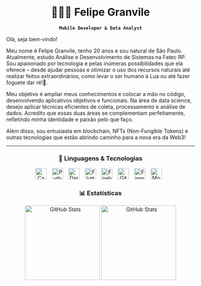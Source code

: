 <h1 align="center">🧑🏻‍💻 Felipe Granvile</h1>

<p align="center">
    <strong><code>Mobile Developer & Data Analyst</code></strong>
</p>

Olá, seja bem-vindo!

Meu nome é Felipe Granvile, tenho 20 anos e sou natural de São Paulo. Atualmente, estudo Análise e Desenvolvimento de Sistemas na Fatec RP. Sou apaixonado por tecnologia e pelas inúmeras possibilidades que ela oferece – desde ajudar pessoas e otimizar o uso dos recursos naturais até realizar feitos extraordinários, como levar o ser humano à Lua ou até fazer foguete dar ré!🚀.

Meu objetivo é ampliar meus conhecimentos e colocar a mão no código, desenvolvendo aplicativos objetivos e funcionais. Na área de data science, desejo aplicar técnicas eficientes de coleta, processamento e análise de dados. Acredito que essas duas áreas se complementam perfeitamente, refletindo minha identidade e paixão pelo que faço.

Além disso, sou entusiasta em blockchain, NFTs (Non-Fungible Tokens) e outras tecnologias que estão abrindo caminho para a nova era da Web3!

<!--
<p align="center">
    <a href="https://github.com/8FTG8?tab=repositories&sort=stargazers">
        <img 
            alt="Estrelas" 
            title="Total de estrelas GitHub" 
            src="https://custom-icon-badges.demolab.com/github/stars/8FTG8?color=F7721A&style=for-the-badge&labelColor=E75C00&logo=star&label=Estrelas"
        />
    </a>
    <a href="https://github.com/8FTG8?tab=followers">
        <img 
            alt="Seguidores" 
            title="Me siga no GitHub" 
            src="https://custom-icon-badges.demolab.com/github/followers/8FTG8?color=236ad3&labelColor=1155ba&style=for-the-badge&logo=github&label=Seguidores&logoColor=white"
        />
    </a>
</p>
-->

---

<h3 align="center">🚀 Linguagens & Tecnologias</h3>

<p align="center">
    <img
        alt="C++"
        title="C++" 
        width="30px" 
        style="padding-right: 10px;" 
        src="https://cdn.jsdelivr.net/gh/devicons/devicon@latest/icons/cplusplus/cplusplus-original.svg"
    />
    <img
        alt="Python"
        title="Python" 
        width="30px" 
        style="padding-right: 10px;" 
        src="https://cdn.jsdelivr.net/gh/devicons/devicon@latest/icons/python/python-original.svg"
    />
    <img 
        alt="Dart"
        title="Dart" 
        width="30px" 
        style="padding-right: 10px;" 
        src="https://cdn.jsdelivr.net/gh/devicons/devicon@latest/icons/dart/dart-original.svg"
    />
    <img
        alt="Flutter"
        title="Flutter" 
        width="30px" 
        style="padding-right: 10px;" 
        src="https://cdn.jsdelivr.net/gh/devicons/devicon@latest/icons/flutter/flutter-original.svg"
    />
    <img 
        alt="Firebase"
        title="Firebase" 
        width="30px" 
        style="padding-right: 10px;" 
        src="https://cdn.jsdelivr.net/gh/devicons/devicon@latest/icons/firebase/firebase-original.svg"
    />
    <img 
        alt="Git"
        title="Git" 
        width="30px" 
        style="padding-right: 10px;" 
        src="https://cdn.jsdelivr.net/gh/devicons/devicon@latest/icons/git/git-original.svg"
    />
    <img 
        alt="Figma"
        title="Figma" 
        width="30px" 
        style="padding-right: 10px;" 
        src="https://cdn.jsdelivr.net/gh/devicons/devicon@latest/icons/figma/figma-original.svg"
    />
    <img 
        alt="Moodle"
        title="Git" 
        width="30px" 
        style="padding-right: 10px;" 
        src="https://cdn.jsdelivr.net/gh/devicons/devicon@latest/icons/moodle/moodle-original.svg"
    />
</p>

<h3 align="center">📊 Estatísticas</h3>

<p align="center">
    <img 
        alt="GitHub Stats" 
        height="200" 
        src="https://github-readme-stats.vercel.app/api?username=8FTG8&show_icons=true&theme=highcontrast&include_all_commits=true&locale=pt-br"
    />
    <img 
        alt="GitHub Stats" 
        height="200" 
        src="https://github-readme-stats.vercel.app/api/top-langs/?username=8FTG8&theme=highcontrast&layout=compact&custom_title=Tecnologias&langs_count=8"
    />
</p>
